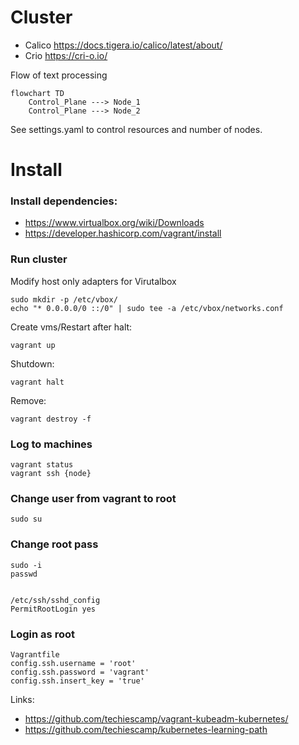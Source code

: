 # Cluster

- Calico https://docs.tigera.io/calico/latest/about/
- Crio https://cri-o.io/

Flow of text processing

```mermaid
flowchart TD
    Control_Plane ---> Node_1
    Control_Plane ---> Node_2
```

See settings.yaml to control resources and number of nodes.

# Install

### Install dependencies:
 - https://www.virtualbox.org/wiki/Downloads
 - https://developer.hashicorp.com/vagrant/install

### Run cluster

Modify host only adapters for Virutalbox

    sudo mkdir -p /etc/vbox/
    echo "* 0.0.0.0/0 ::/0" | sudo tee -a /etc/vbox/networks.conf

Create vms/Restart after halt:

    vagrant up

Shutdown:

    vagrant halt

Remove:

    vagrant destroy -f

### Log to machines

    vagrant status
    vagrant ssh {node}


### Change user from vagrant to root
    
    sudo su

### Change root pass

    sudo -i
    passwd


    /etc/ssh/sshd_config
    PermitRootLogin yes


### Login as root
    
    Vagrantfile
    config.ssh.username = 'root'
    config.ssh.password = 'vagrant'
    config.ssh.insert_key = 'true'

Links:
 - https://github.com/techiescamp/vagrant-kubeadm-kubernetes/
 - https://github.com/techiescamp/kubernetes-learning-path